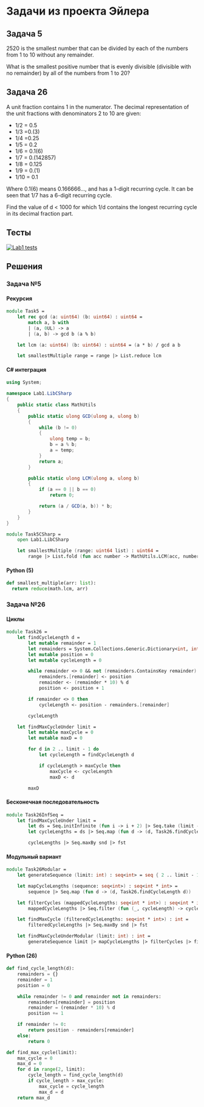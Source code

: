 # Задачи из проекта Эйлера

## Задача 5

2520 is the smallest number that can be divided by each of the numbers
from 1 to 10 without any remainder.

What is the smallest positive number that is evenly divisible
(divisible with no remainder) by all of the numbers from 1 to 20?

## Задача 26

A unit fraction contains 1 in the numerator. The decimal representation of the
unit fractions with denominators 2 to 10 are given:

* 1/2 = 0.5
* 1/3 =0.(3)
* 1/4 =0.25
* 1/5 = 0.2
* 1/6 = 0.1(6)
* 1/7 = 0.(142857)
* 1/8 = 0.125
* 1/9 = 0.(1)
* 1/10 = 0.1

Where 0.1(6) means 0.166666..., and has a 1-digit recurring cycle.
It can be seen that 1/7 has a 6-digit recurring cycle.

Find the value of d < 1000 for which 1/d contains the longest recurring cycle
in its decimal fraction part.

## Тесты

[![Lab1 tests](https://github.com/dzen03/functional-programming/actions/workflows/lab1test.yml/badge.svg)](https://github.com/dzen03/functional-programming/actions/workflows/lab1test.yml)

## Решения

### Задача №5

#### Рекурсия

```fsharp
module Task5 =
    let rec gcd (a: uint64) (b: uint64) : uint64 =
        match a, b with
        | (a, 0UL) -> a
        | (a, b) -> gcd b (a % b)

    let lcm (a: uint64) (b: uint64) : uint64 = (a * b) / gcd a b

    let smallestMultiple range = range |> List.reduce lcm
```

#### C# интеграция

```csharp
using System;

namespace Lab1.LibCSharp
{
    public static class MathUtils
    {
        public static ulong GCD(ulong a, ulong b)
        {
            while (b != 0)
            {
                ulong temp = b;
                b = a % b;
                a = temp;
            }
            return a;
        }

        public static ulong LCM(ulong a, ulong b)
        {
            if (a == 0 || b == 0)
                return 0;

            return (a / GCD(a, b)) * b;
        }
    }
}
```

```fsharp
module Task5CSharp =
    open Lab1.LibCSharp

    let smallestMultiple (range: uint64 list) : uint64 =
        range |> List.fold (fun acc number -> MathUtils.LCM(acc, number)) 1UL
```

#### Python (5)

```python
def smallest_multiple(arr: list):
  return reduce(math.lcm, arr)
```

### Задача №26

#### Циклы

```fsharp
module Task26 =
    let findCycleLength d =
        let mutable remainder = 1
        let remainders = System.Collections.Generic.Dictionary<int, int>()
        let mutable position = 0
        let mutable cycleLength = 0

        while remainder <> 0 && not (remainders.ContainsKey remainder) do
            remainders.[remainder] <- position
            remainder <- (remainder * 10) % d
            position <- position + 1

        if remainder <> 0 then
            cycleLength <- position - remainders.[remainder]

        cycleLength

    let findMaxCycleUnder limit =
        let mutable maxCycle = 0
        let mutable maxD = 0

        for d in 2 .. limit - 1 do
            let cycleLength = findCycleLength d

            if cycleLength > maxCycle then
                maxCycle <- cycleLength
                maxD <- d

        maxD
```

#### Бесконечная последовательность

```fsharp
module Task26InfSeq =
    let findMaxCycleUnder limit =
        let ds = Seq.initInfinite (fun i -> i + 2) |> Seq.take (limit - 2)
        let cycleLengths = ds |> Seq.map (fun d -> (d, Task26.findCycleLength d))

        cycleLengths |> Seq.maxBy snd |> fst
```

#### Модульный вариант

```fsharp
module Task26Modular =
    let generateSequence (limit: int) : seq<int> = seq { 2 .. limit - 1 }

    let mapCycleLengths (sequence: seq<int>) : seq<int * int> =
        sequence |> Seq.map (fun d -> (d, Task26.findCycleLength d))

    let filterCycles (mappedCycleLengths: seq<int * int>) : seq<int * int> =
        mappedCycleLengths |> Seq.filter (fun (_, cycleLength) -> cycleLength > 0)

    let findMaxCycle (filteredCycleLengths: seq<int * int>) : int =
        filteredCycleLengths |> Seq.maxBy snd |> fst

    let findMaxCycleUnderModular (limit: int) : int =
        generateSequence limit |> mapCycleLengths |> filterCycles |> findMaxCycle
```

#### Python (26)

```python
def find_cycle_length(d):
    remainders = {}
    remainder = 1
    position = 0

    while remainder != 0 and remainder not in remainders:
        remainders[remainder] = position
        remainder = (remainder * 10) % d
        position += 1

    if remainder != 0:
        return position - remainders[remainder]
    else:
        return 0

def find_max_cycle(limit):
    max_cycle = 0
    max_d = 0
    for d in range(2, limit):
        cycle_length = find_cycle_length(d)
        if cycle_length > max_cycle:
            max_cycle = cycle_length
            max_d = d
    return max_d
```
